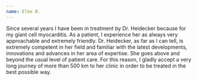 ```yaml
---
name: Elke B.
---
```


Since several years I have been in treatment by Dr. Heidecker because for my giant cell myocarditis.
As a patient, I experience her as always very approachable and extremely friendly.
Dr. Heidecker, as far as I can tell, is extremely competent in her field and familiar with the latest developments, innovations and advances in her area of expertise.
She goes above and beyond the usual level of patient care.
For this reason, I gladly accept a very long journey of more than 500 km to her clinic in order to be treated in the best possible way.